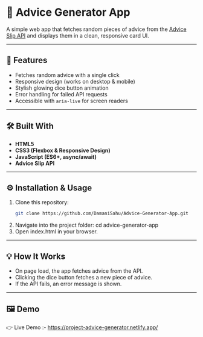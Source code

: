 # 🎲 Advice Generator App

A simple web app that fetches random pieces of advice from the [Advice Slip API](https://api.adviceslip.com/) and displays them in a clean, responsive card UI.  

---

## 🚀 Features
- Fetches random advice with a single click  
- Responsive design (works on desktop & mobile)  
- Stylish glowing dice button animation  
- Error handling for failed API requests  
- Accessible with `aria-live` for screen readers  

---

## 🛠️ Built With
- **HTML5**  
- **CSS3 (Flexbox & Responsive Design)**  
- **JavaScript (ES6+, async/await)**  
- **Advice Slip API**
---

## ⚙️ Installation & Usage
1. Clone this repository:  
   ```bash
   git clone https://github.com/DamaniSahu/Advice-Generator-App.git
2. Navigate into the project folder:
   cd advice-generator-app
3. Open index.html in your browser.

---

## 💡 How It Works

- On page load, the app fetches advice from the API.
- Clicking the dice button fetches a new piece of advice.
- If the API fails, an error message is shown.

---

## 🖼️ Demo

👉 Live Demo :- https://project-advice-generator.netlify.app/
